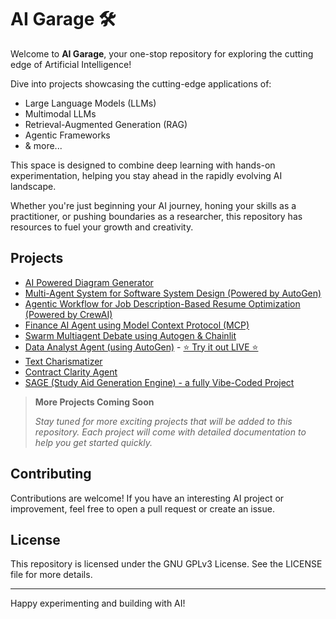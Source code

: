 # AI Garage 🛠️

Welcome to **AI Garage**, your one-stop repository for exploring the cutting edge of Artificial Intelligence! 

Dive into projects showcasing the cutting-edge applications of:
- Large Language Models (LLMs)
- Multimodal LLMs
- Retrieval-Augmented Generation (RAG)
- Agentic Frameworks
- & more...

This space is designed to combine deep learning with hands-on experimentation, helping you stay ahead in the rapidly evolving AI landscape.


Whether you're just beginning your AI journey, honing your skills as a practitioner, or pushing boundaries as a researcher, this repository has resources to fuel your growth and creativity.

## Projects

- [AI Powered Diagram Generator](./diagram-generator/)
- [Multi-Agent System for Software System Design (Powered by AutoGen)](./autogen-system-design-agent/)
- [Agentic Workflow for Job Description-Based Resume Optimization (Powered by CrewAI)](./job-description-based-resume-optimizer/)
- [Finance AI Agent using Model Context Protocol (MCP)](./mcp-agent/)
- [Swarm Multiagent Debate using Autogen & Chainlit](./swarm-multiagent-debate-autogen-chainlit/)
- [Data Analyst Agent (using AutoGen)](./data-analyst-agent-autogen/) - [⭐ Try it out LIVE ⭐](https://data-analyst-agent.streamlit.app/)
- [Text Charismatizer](./text-charismatizer/)
- [Contract Clarity Agent](./contract-clarity-agent/)
- [SAGE (Study Aid Generation Engine) - a fully Vibe-Coded Project](./sage-vibe-coding/)

> **More Projects Coming Soon**
>
> _Stay tuned for more exciting projects that will be added to this repository. Each project will come with detailed documentation to help you get started quickly._

## Contributing

Contributions are welcome! If you have an interesting AI project or improvement, feel free to open a pull request or create an issue.

## License

This repository is licensed under the GNU GPLv3 License. See the LICENSE file for more details.

---

Happy experimenting and building with AI!